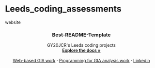 # Leeds_coding_assessments
website

  <h3 align="center">Best-README-Template</h3>

  <p align="center">
   GY20JCR's Leeds coding projects
    <br />
    <a href="https://github.com/othneildrew/Best-README-Template"><strong>Explore the docs »</strong></a>
    <br />
    <br />
    <a href="https://github.com/othneildrew/Best-README-Template">Web-based GIS work</a>
    ·
    <a href="https://github.com/othneildrew/Best-README-Template/issues">Programming for GIA analysis work</a>
    ·
    <a href="https://github.com/othneildrew/Best-README-Template/issues">Linkedin</a>
  </p>
</p>
